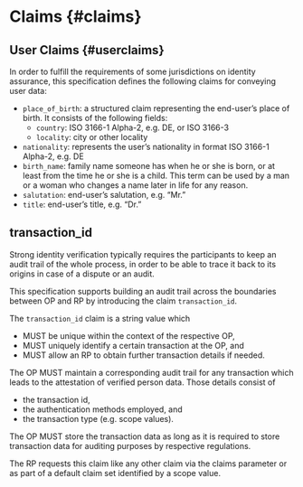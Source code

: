 # Claims {#claims}

## User Claims {#userclaims}

In order to fulfill the requirements of some jurisdictions on identity assurance, this specification defines the following claims for conveying user data:

* `place_of_birth`: a structured claim representing the end-user’s place of birth. It consists of the following fields:
	* `country`: ISO 3166-1 Alpha-2, e.g. DE, or ISO 3166-3
	* `locality`: city or other locality
* `nationality`: represents the user’s nationality in format ISO 3166-1 Alpha-2, e.g. DE
* `birth_name`: family name someone has when he or she is born, or at least from the time he or she is a child. This term can be used by a man or a woman who changes a name later in life for any reason.
* `salutation`: end-user’s salutation, e.g. “Mr.”
* `title`: end-user’s title, e.g. “Dr.”

## transaction_id

Strong identity verification typically requires the participants to keep an audit trail of the whole process, in order to be able to trace it back to its origins in case of a dispute or an audit. 

This specification supports building an audit trail across the boundaries between OP and RP by introducing the claim `transaction_id`.

The `transaction_id` claim is a string value which 

* MUST be unique within the context of the respective OP, 
* MUST uniquely identify a certain transaction at the OP, and 
* MUST allow an RP to obtain further transaction details if needed.

The OP MUST maintain a corresponding audit trail for any transaction which leads to the attestation of verified person data. Those details consist of 

* the transaction id,
* the authentication methods employed, and
* the transaction type (e.g. scope values).

The OP MUST store the transaction data as long as it is required to store transaction data for auditing purposes by respective regulations. 

The RP requests this claim like any other claim via the claims parameter or as part of a default claim set identified by a scope value. 

    



